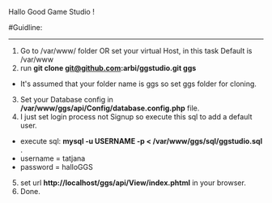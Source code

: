 Hallo Good Game Studio !

#Guidline:

---

1.	Go to /var/www/ folder OR set your virtual Host, in this task Default is /var/www
2.	run __git clone git@github.com:arbi/ggstudio.git ggs__ 
  * It's assumed that your folder name is ggs so set ggs folder for cloning.
3. 	Set your Database config in __/var/www/ggs/api/Config/database.config.php__ file.
4. 	I just set login process not Signup so execute this sql to add a default user.
  * execute sql: __mysql -u USERNAME -p < /var/www/ggs/sql/ggstudio.sql__ .
  *	username = tatjana
  *	password = halloGGS

5.	set url __http://localhost/ggs/api/View/index.phtml__ in your browser.
6.	Done.


